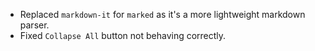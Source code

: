- Replaced `markdown-it` for `marked` as it's a more lightweight markdown parser.
- Fixed `Collapse All` button not behaving correctly.
